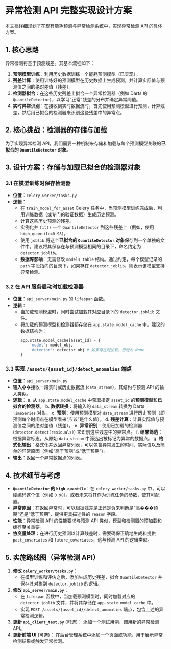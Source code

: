 # 异常检测 API 完整实现设计方案

本文档详细规划了在现有能耗预测与异常检测系统中，实现异常检测 API 的具体方案。

## 1. 核心思路

异常检测将基于预测残差。其基本流程如下：

1.  **预测模型训练**：利用历史数据训练一个能耗预测模型（已实现）。
2.  **残差计算**：使用训练好的预测模型在历史数据上生成预测，并计算实际值与预测值之间的绝对差值（残差）。
3.  **检测器拟合**：在这些历史残差上拟合一个异常检测器（例如 Darts 的 `QuantileDetector`），以学习“正常”残差的分布并确定异常阈值。
4.  **实时异常识别**：在接收到实时数据流时，首先使用预测模型进行预测，计算残差，然后用已拟合的检测器来识别这些残差中的异常点。

## 2. 核心挑战：检测器的存储与加载

为了实现异常检测 API，我们需要一种机制来存储和加载与每个预测模型关联的**已拟合的 `QuantileDetector` 对象**。

## 3. 设计方案：存储与加载已拟合的检测器对象

### 3.1 在模型训练时保存检测器

*   **位置**：`celery_worker/tasks.py`
*   **逻辑**：
    *   在 `train_model_for_asset` Celery 任务中，当预测模型训练完成后，利用训练数据（或专门的验证数据）生成历史预测。
    *   计算这些历史预测的残差。
    *   实例化并 `fit()` 一个 `QuantileDetector` 到这些残差上（例如，使用 `high_quantile=0.98`）。
    *   使用 `joblib` 将这个**已拟合的 `QuantileDetector` 对象**保存到一个单独的文件中。建议将其保存在与预测模型相同的目录下，命名约定为 `detector.joblib`。
    *   **数据库影响**：无需修改 `models_table` 结构。通过约定，每个模型记录的 `path` 字段指向的目录下，如果存在 `detector.joblib`，则表示该模型支持异常检测。

### 3.2 在 API 服务启动时加载检测器

*   **位置**：`api_server/main.py` 的 `lifespan` 函数。
*   **逻辑**：
    *   当加载预测模型时，同时尝试加载其对应目录下的 `detector.joblib` 文件。
    *   将加载的预测模型和检测器都存储在 `app.state.model_cache` 中。建议的数据结构为：
        ```python
        app.state.model_cache[asset_id] = {
            'model': model_obj,
            'detector': detector_obj # 如果存在则加载，否则为 None
        }
        ```

### 3.3 实现 `/assets/{asset_id}/detect_anomalies` 端点

*   **位置**：`api_server/main.py`
*   **输入**��接收一段实时或历史数据流 (`data_stream`)，其结构与预测 API 的输入类似。
*   **逻辑**：
    a.  从 `app.state.model_cache` 中获取指定 `asset_id` 的**预测模型**和**已拟合的检测器**。
    b.  **数据转换**：将输入的 `data_stream` 转换为 Darts `TimeSeries` 对象。
    c.  **预测**：使用预测模型对 `data_stream` 进行历史预测（即预测每个时间点在模型看来“应该”是什么值）。
    d.  **残差计算**：计算实际值与预测值之间的绝对差值（残差）。
    e.  **异常识别**：使用已加载的检测器 (`detector.detect(residuals)`) 来识别这些残差中的异常点。
    f.  **结果筛选**：根据异常标志，从原始 `data_stream` 中筛选出被标记为异常的数据点。
    g.  **格式化输出**：格式化并返回异常列表，可以包含异常发生的时间、实际值以及简单的异常原因（例如“高于预期”或“低于预期”）。
*   **输出**：返回一个异常数据点的列表。

## 4. 技术细节与考虑

*   **`QuantileDetector` 的 `high_quantile`**：在 `celery_worker/tasks.py` 中，可以硬编码这个值（例如 `0.98`），或者未来将其作为训练任务的参数，使其可配置。
*   **异常原因**：在返回异常时，可以根据残差是正还是负来判断是“高���预期”还是“低于预期”，提供更具描述性的 `reason` 字段。
*   **性能**：异常检测 API 的性能要求与预测 API 类似，模型和检测器的预加载和缓存至关重要。
*   **协变量处理**：在进行历史预测以计算残差时，需要确保正确地生成和提供 `past_covariates` 和 `future_covariates`，这与预测 API 的逻辑类似。

## 5. 实施路线图（异常检测 API）

1.  **修改 `celery_worker/tasks.py`**：
    *   在模型训练和评估之后，添加生成历史残差、拟合 `QuantileDetector` 并保存其对象到 `detector.joblib` 的逻辑。
2.  **修改 `api_server/main.py`**：
    *   在 `lifespan` 函数中，当加载预测模型时，同时加载对应的 `detector.joblib` 文件，并将其存储在 `app.state.model_cache` 中。
    *   实现 `POST /assets/{asset_id}/detect_anomalies` 端点，包含上述的异常检测逻辑。
3.  **更新 `api_client_test.py`** (可选)：
    添加一个测试用例，调用新的异常检测 API。
4.  **更新前端 UI** (可选)：
    在后台管理系统中添加一个页面或功能，用于展示异常检测结果或触发异常检测。
